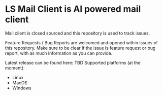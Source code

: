 # LS Mail Client is AI powered mail client
Mail client is closed sourced and this repository is used to track issues.

Feature Requests / Bug Reports are welcomed and opened within issues of this repository. Make sure to be clear if the issue is feature request or bug report, with as much information as you can provide.

Latest release can be found here: TBD
Supported platforms (at the moment):
 - Linux
 - MacOS
 - Windows

